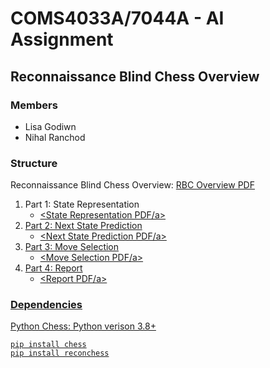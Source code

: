 # **COMS4033A/7044A - AI Assignment**
## **Reconnaissance Blind Chess Overview**
### Members
- Lisa Godiwn
- Nihal Ranchod
### Structure
Reconnaissance Blind Chess Overview: <a href="RBC_Overview.pdf">RBC Overview PDF</a>
1. Part 1: State Representation
   - <a href="/Part 1/State_Representation.pdf"><State Representation PDF/a>
2. Part 2: Next State Prediction
   - <a href="/Part 2/Next_State_Prediction.pdf"><Next State Prediction PDF/a>
3. Part 3: Move Selection
   - <a href="/Part 3/Move_Selection.pdf"><Move Selection PDF/a>
4. Part 4: Report
   - <a href="/Part 4/Report.pdf"><Report PDF/a>

### Dependencies
Python Chess: Python verison 3.8+
```
pip install chess
pip install reconchess
```
